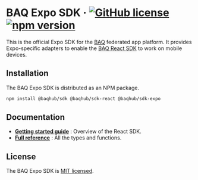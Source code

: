 # BAQ Expo SDK &middot; [![GitHub license](https://img.shields.io/badge/license-MIT-blue.svg)](https://github.com/baqhub/baq/blob/main/packages/lib-sdk-expo/LICENSE) [![npm version](https://img.shields.io/npm/v/@baqhub/sdk-expo.svg?color=)](https://www.npmjs.com/package/@baqhub/sdk-expo)

This is the official Expo SDK for the [BAQ](https://baq.dev) federated app platform. It provides Expo-specific adapters to enable the [BAQ React SDK](https://baq.dev/docs/learn/guides/using-the-react-sdk) to work on mobile devices.

## Installation

The BAQ Expo SDK is distributed as an NPM package.

```bash
npm install @baqhub/sdk @baqhub/sdk-react @baqhub/sdk-expo
```

## Documentation

- **[Getting started guide](https://baq.dev/docs/learn/guides/using-the-react-sdk)** : Overview of the React SDK.
- **[Full reference](https://baq.dev/docs/reference/react-sdk/types/storageadapter#securestorageadapter)** : All the types and functions.

## License

The BAQ Expo SDK is [MIT licensed](https://github.com/baqhub/baq/blob/main/packages/lib-sdk-expo/LICENSE).
